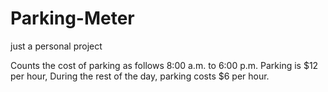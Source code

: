 # Parking-Meter

just a personal project

Counts the cost of parking as follows
8:00 a.m. to 6:00 p.m. Parking is $12 per hour,
During the rest of the day, parking costs $6 per hour.
